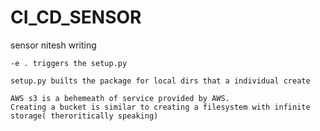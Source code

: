 # CI_CD_SENSOR
sensor nitesh writing
```
-e . triggers the setup.py
```
```
setup.py builts the package for local dirs that a individual create
```
```
AWS s3 is a behemeath of service provided by AWS.
Creating a bucket is similar to creating a filesystem with infinite storage( theroritically speaking)
```


